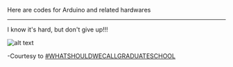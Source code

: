 Here are codes for Arduino and related hardwares

---

I know it's hard, but don't give up!!!
 
![alt text](http://s3-ec.buzzfed.com/static/2014-09/23/12/enhanced/webdr04/anigif_enhanced-10397-1411491551-1.gif "It's so confusing!")

-Courtesy to [#WHATSHOULDWECALLGRADUATESCHOOL](http://whatshouldwecallgradschool.tumblr.com/post/95665574296/when-i-try-out-a-new-assay)
